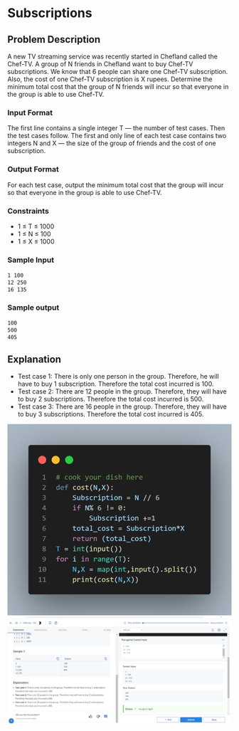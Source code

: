# Subscriptions

## Problem Description

A new TV streaming service was recently started in Chefland called the Chef-TV. A group of N friends in Chefland want to buy Chef-TV subscriptions. We know that 6 people can share one Chef-TV subscription. Also, the cost of one Chef-TV subscription is X rupees. Determine the minimum total cost that the group of N friends will incur so that everyone in the group is able to use Chef-TV.

### Input Format

The first line contains a single integer T — the number of test cases. Then the test cases follow.
The first and only line of each test case contains two integers N and X — the size of the group of friends and the cost of one subscription.

### Output Format

For each test case, output the minimum total cost that the group will incur so that everyone in the group is able to use Chef-TV.

### Constraints

- 1 ≤ T ≤ 1000
- 1 ≤ N ≤ 100
- 1 ≤ X ≤ 1000

### Sample Input

```
1 100
12 250
16 135
```
### Sample output

```
100
500
405
```


## Explanation

- Test case 1: There is only one person in the group. Therefore, he will have to buy 1 subscription. Therefore the total cost incurred is 100.
- Test case 2: There are 12 people in the group. Therefore, they will have to buy 2 subscriptions. Therefore the total cost incurred is 500.
- Test case 3: There are 16 people in the group. Therefore, they will have to buy 3 subscriptions. Therefore the total cost incurred is 405.



![](code.png)
![](Untitled.png)